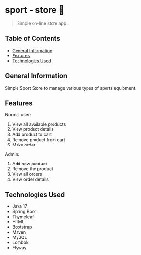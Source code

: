 # sport - store 🤺
> Simple on-line store app.

## Table of Contents
* [General Information](#general-information)
* [Features](#features)
* [Technologies Used](#technologies-used)

## General Information
Simple Sport Store to manage various types of sports equipment.

## Features 
Normal user:
1. View all available products
2. View product details
3. Add product to cart
4. Remove product from cart
5. Make order

Admin:
1.  Add new product
2.  Remove the product
3.  View all orders
4.  View order details


## Technologies Used
- Java 17
- Spring Boot
- Thymeleaf
- HTML
- Bootstrap
- Maven 
- MySQL 
- Lombok
- Flyway
